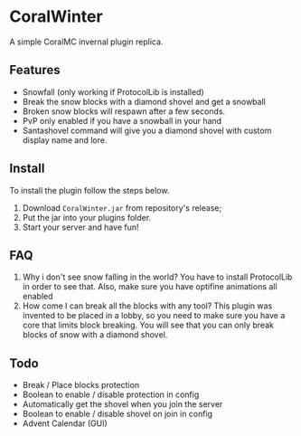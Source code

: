 # CoralWinter
A simple CoralMC invernal plugin replica. 
## Features
- Snowfall (only working if ProtocolLib is installed)
- Break the snow blocks with a diamond shovel and get a snowball
- Broken snow blocks will respawn after a few seconds. 
- PvP only enabled if you have a snowball in your hand
- Santashovel command will give you a diamond shovel with custom display name and lore. 
## Install
To install the plugin follow the steps below. 
1. Download `CoralWinter.jar` from repository's release;
2. Put the jar into your plugins folder. 
3. Start your server and have fun!
## FAQ
1. Why i don't see snow falling in the world? You have to install ProtocolLib in order to see that. Also, make sure you have optifine animations all enabled
2. How come I can break all the blocks with any tool? This plugin was invented to be placed in a lobby, so you need to make sure you have a core that limits block breaking. You will see that you can only break blocks of snow with a diamond shovel. 
## Todo
- Break / Place blocks protection
- Boolean to enable / disable protection in config
- Automatically get the shovel when you join the server
- Boolean to enable / disable shovel on join in config
- Advent Calendar (GUI)